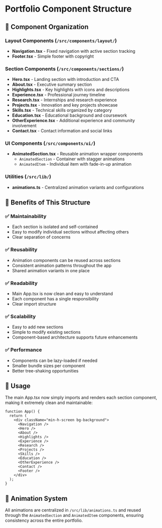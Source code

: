 # Portfolio Component Structure

## 📁 Component Organization

### Layout Components (`/src/components/layout/`)
- **Navigation.tsx** - Fixed navigation with active section tracking
- **Footer.tsx** - Simple footer with copyright

### Section Components (`/src/components/sections/`)
- **Hero.tsx** - Landing section with introduction and CTA
- **About.tsx** - Executive summary section
- **Highlights.tsx** - Key highlights with icons and descriptions
- **Experience.tsx** - Professional journey timeline
- **Research.tsx** - Internships and research experience
- **Projects.tsx** - Innovation and key projects showcase
- **Skills.tsx** - Technical skills organized by category
- **Education.tsx** - Educational background and coursework
- **OtherExperience.tsx** - Additional experience and community involvement
- **Contact.tsx** - Contact information and social links

### UI Components (`/src/components/ui/`)
- **AnimatedSection.tsx** - Reusable animation wrapper components
  - `AnimatedSection` - Container with stagger animations
  - `AnimatedItem` - Individual item with fade-in-up animation

### Utilities (`/src/lib/`)
- **animations.ts** - Centralized animation variants and configurations

## 🎯 Benefits of This Structure

### ✅ **Maintainability**
- Each section is isolated and self-contained
- Easy to modify individual sections without affecting others
- Clear separation of concerns

### ✅ **Reusability**
- Animation components can be reused across sections
- Consistent animation patterns throughout the app
- Shared animation variants in one place

### ✅ **Readability**
- Main App.tsx is now clean and easy to understand
- Each component has a single responsibility
- Clear import structure

### ✅ **Scalability**
- Easy to add new sections
- Simple to modify existing sections
- Component-based architecture supports future enhancements

### ✅ **Performance**
- Components can be lazy-loaded if needed
- Smaller bundle sizes per component
- Better tree-shaking opportunities

## 🚀 Usage

The main App.tsx now simply imports and renders each section component, making it extremely clean and maintainable:

```tsx
function App() {
  return (
    <div className="min-h-screen bg-background">
      <Navigation />
      <Hero />
      <About />
      <Highlights />
      <Experience />
      <Research />
      <Projects />
      <Skills />
      <Education />
      <OtherExperience />
      <Contact />
      <Footer />
    </div>
  );
}
```

## 🎨 Animation System

All animations are centralized in `/src/lib/animations.ts` and reused through the `AnimatedSection` and `AnimatedItem` components, ensuring consistency across the entire portfolio.
